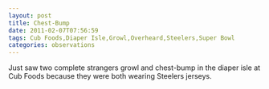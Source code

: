 ```yaml
---
layout: post
title: Chest-Bump
date: 2011-02-07T07:56:59
tags: Cub Foods,Diaper Isle,Growl,Overheard,Steelers,Super Bowl
categories: observations
---
```


Just saw two complete strangers growl and chest-bump in the diaper isle at Cub
Foods because they were both wearing Steelers jerseys.





